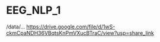 # EEG_NLP_1
/data/...
https://drive.google.com/file/d/1wS-ckmCpaNDH36VBqtsKnPmVXucBTraC/view?usp=share_link
